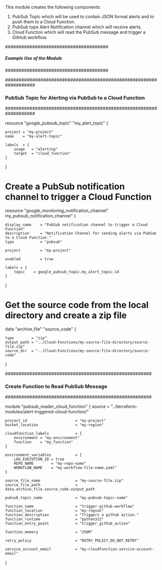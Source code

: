This module creates the following components:

1. PubSub Topic which will be used to contain JSON format alerts and to push them to a Cloud Function.
2. PubSub type Alert Notification channel which will receive alerts.
3. Cloud Function which will read the PubSub message and trigger a GitHub workflow.


######################################
##### Example Use of the Module ######
######################################

###################################################################
### PubSub Topic for Alerting via PubSub to a Cloud Function ######
###################################################################

resource "google_pubsub_topic" "my_alert_topic" {

    project = "my-project"
    name    = "my-alert-topic"

    labels  = {
        usage   = "alerting"
        target  = "cloud_function"
    }

}

# Create a PubSub notification channel to trigger a Cloud Function

resource "google_monitoring_notification_channel" my_pubsub_notification_channel" {
    
    display_name    = "PubSub notification channel to trigger a Cloud Function"
    description     = "Notification Channel for sending alerts via PubSub to a Cloud Function."
    type            = "pubsub"

    project         = "my-project"

    enabled         = true

    labels = {
        topic    = google_pubsub_topic.my_alert_topic.id
    }
}

# Get the source code from the local directory and create a zip file

data "archive_file" "source_code" {

    type        = "zip"
    output_path = "../Cloud-Functions/my-source-file-directory/source-file.zip"
    source_dir  = "../Cloud-Functions/my-source-file-directory/source-code"
}


######################################################
### Create Function to Read PubSub Message   #########
######################################################

module "pubsub_reader_cloud_function" {
    source          = "../terraform-modules/alert-triggered-cloud-function/"

    project_id                      = "my-project"
    bucket_location                 = "my-region"

    cloudfunction_labels            = {
        environment = "my-environment"
        function    = "my_function"
    }

    environment_variables           = {
        LOG_EXECUTION_ID = true
        REPO_NAME        = "my-repo-name"
        WORKFLOW_NAME    = "my-workflow-file-name.yaml"
    }

    source_file_name                = "my-source-file.zip"
    source_file_path                = data.archive_file.source_code.output_path

    pubsub_topic_name               = "my-pubsub-topic-name"

    function_name                   = "trigger-github-workflow"
    function_location               = "my-region"
    function_description            = "Triggers a github action."
    function_runtime                = "python312"
    function_entry_point            = "trigger_github_action"

    function_memory                 = "256M"

    retry_policy                    = "RETRY_POLICY_DO_NOT_RETRY"

    service_account_email           = "my-cloudfunction-service-account-email"
    
}